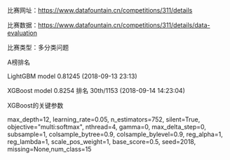 比赛网址：https://www.datafountain.cn/competitions/311/details

比赛数据：https://www.datafountain.cn/competitions/311/details/data-evaluation

比赛类型：多分类问题

A榜排名

LightGBM model 0.81245 (2018-09-13 23:13)

XGBoost model 0.8254 排名 30th/1153 (2018-09-14 14:23:04)

XGBoost的关键参数

max_depth=12, learning_rate=0.05,
n_estimators=752, silent=True,
objective="multi:softmax",
nthread=4, gamma=0,
max_delta_step=0, subsample=1, colsample_bytree=0.9, colsample_bylevel=0.9,
reg_alpha=1, reg_lambda=1, scale_pos_weight=1,
base_score=0.5, seed=2018, missing=None,num_class=15

